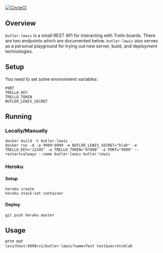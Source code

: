 
[![CircleCI](https://circleci.com/gh/jessemillar/butler-lewis.svg?style=svg)](https://circleci.com/gh/jessemillar/butler-lewis)

## Overview
`butler-lewis` is a small REST API for interacting with Trello boards. There are two endpoints which are documented below. `butler-lewis` also serves as a personal playground for trying out new server, build, and deployment technologies.

## Setup
You need to set some environment variables:
```
PORT
TRELLO_KEY
TRELLO_TOKEN
BUTLER_LEWIS_SECRET
```

## Running
### Locally/Manually
```
docker build -t butler-lewis .
docker run -d -p 9999:9999 -e BUTLER_LEWIS_SECRET="blah" -e TRELLO_KEY="12345" -e TRELLO_TOKEN="67890" -e PORT="9999" --restart=always --name butler-lewis butler-lewis
```

### Heroku
#### Setup
```
heroku create
heroku stack:set container
```

#### Deploy
```
git push heroku master
```

## Usage
```
HTTP PUT
localhost:9999/v1/butler-lewis?name=Test test&secret=blah
```
